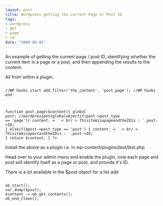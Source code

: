 ```yaml
--- 
layout: post
title: Wordpress getting the current Page or Post ID
tags: 
- wordpress
- get
- page
- id
date: "2009-04-02"
---
```

An example of getting the current page / post ID, identifying whether the current item is a page or a post, and then appending the results to the content.

All from within a plugin.


<code lang="php" line="1">
<?PHP
/*
Plugin Name: Get Page / Post ID using a plugin by D.Busby Saiweb.co.uk
Plugin URI: http://saiweb.co.uk
Description: Identifies the current page/post and appends text to the content
Version: 0.1
Author: David Busby
Author URI: http://saiweb.co.uk
*/

//WP hooks start
add_filter('the_content', 'post_page');
//WP hooks end

function post_page($content){
    global $post; //wordpress post global object
    if($post->post_type == 'page'){
        $content .= '<br /> This item is a page and the ID is: '.$post->ID;
    } elseif($post->post_type == 'post') {
        $content .= '<br /> This item is a post and the ID is: '.$post->ID;
    }
    return $content;
}
?>
</code>

Install the above as a plugin i.e. in wp-content/plugins/test/test.php

Head over to your admin menu and enable the plugin, now each page and post will identify itself as a page or post, and provide it's ID.

There is a lot available in the $post object for a list add

<code lang="php">
ob_start();
var_dump($post);
$content .= ob_get_contents();
ob_end_clean();
</code>


